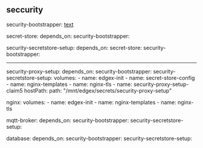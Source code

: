 ## seccurity
security-bootstrapper:
    [text](edgex-init-persistentvolumeclaim.yaml)

secret-store:
    depends_on:
      security-bootstrapper:

security-secretstore-setup:
    depends_on:
      secret-store:
      security-bootstrapper:

---

security-proxy-setup:
    depends_on:
      security-bootstrapper:
      security-secretstore-setup:
      volumes:
        - name: edgex-init
        - name: secret-store-config
        - name: nginx-templates
        - name: nginx-tls
        - name: security-proxy-setup-claim5
          hostPath:
            path: "/mnt/edgex/secrets/security-proxy-setup"

nginx:
      volumes:
        - name: edgex-init
        - name: nginx-templates
        - name: nginx-tls

mqtt-broker:
    depends_on:
        security-bootstrapper:
        security-secretstore-setup:

database:
    depends_on:
      security-bootstrapper:
      security-secretstore-setup:

